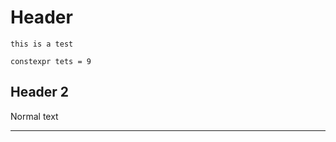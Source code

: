 <!-- TITLE: Home -->
<!-- SUBTITLE: A quick summary of Home -->

# Header
`this is a test`

```c_cpp
constexpr tets = 9
```

## Header 2
Normal text



-----


